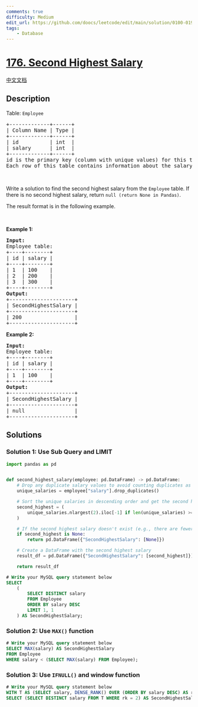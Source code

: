 ```yaml
---
comments: true
difficulty: Medium
edit_url: https://github.com/doocs/leetcode/edit/main/solution/0100-0199/0176.Second%20Highest%20Salary/README_EN.md
tags:
    - Database
---
```


<!-- problem:start -->

# [176. Second Highest Salary](https://leetcode.com/problems/second-highest-salary)

[中文文档](/solution/0100-0199/0176.Second%20Highest%20Salary/README.md)

## Description

<!-- description:start -->

<p>Table: <code>Employee</code></p>

<pre>
+-------------+------+
| Column Name | Type |
+-------------+------+
| id          | int  |
| salary      | int  |
+-------------+------+
id is the primary key (column with unique values) for this table.
Each row of this table contains information about the salary of an employee.
</pre>

<p>&nbsp;</p>

<p>Write a solution to find&nbsp;the second highest salary from the <code>Employee</code> table. If there is no second highest salary,&nbsp;return&nbsp;<code>null (return&nbsp;None in Pandas)</code>.</p>

<p>The result format is in the following example.</p>

<p>&nbsp;</p>
<p><strong class="example">Example 1:</strong></p>

<pre>
<strong>Input:</strong> 
Employee table:
+----+--------+
| id | salary |
+----+--------+
| 1  | 100    |
| 2  | 200    |
| 3  | 300    |
+----+--------+
<strong>Output:</strong> 
+---------------------+
| SecondHighestSalary |
+---------------------+
| 200                 |
+---------------------+
</pre>

<p><strong class="example">Example 2:</strong></p>

<pre>
<strong>Input:</strong> 
Employee table:
+----+--------+
| id | salary |
+----+--------+
| 1  | 100    |
+----+--------+
<strong>Output:</strong> 
+---------------------+
| SecondHighestSalary |
+---------------------+
| null                |
+---------------------+
</pre>

<!-- description:end -->

## Solutions

<!-- solution:start -->

### Solution 1: Use Sub Query and LIMIT

<!-- tabs:start -->

```python
import pandas as pd


def second_highest_salary(employee: pd.DataFrame) -> pd.DataFrame:
    # Drop any duplicate salary values to avoid counting duplicates as separate salary ranks
    unique_salaries = employee["salary"].drop_duplicates()

    # Sort the unique salaries in descending order and get the second highest salary
    second_highest = (
        unique_salaries.nlargest(2).iloc[-1] if len(unique_salaries) >= 2 else None
    )

    # If the second highest salary doesn't exist (e.g., there are fewer than two unique salaries), return None
    if second_highest is None:
        return pd.DataFrame({"SecondHighestSalary": [None]})

    # Create a DataFrame with the second highest salary
    result_df = pd.DataFrame({"SecondHighestSalary": [second_highest]})

    return result_df
```

```sql
# Write your MySQL query statement below
SELECT
    (
        SELECT DISTINCT salary
        FROM Employee
        ORDER BY salary DESC
        LIMIT 1, 1
    ) AS SecondHighestSalary;
```

<!-- tabs:end -->

<!-- solution:end -->

<!-- solution:start -->

### Solution 2: Use `MAX()` function

<!-- tabs:start -->

```sql
# Write your MySQL query statement below
SELECT MAX(salary) AS SecondHighestSalary
FROM Employee
WHERE salary < (SELECT MAX(salary) FROM Employee);
```

<!-- tabs:end -->

<!-- solution:end -->

<!-- solution:start -->

### Solution 3: Use `IFNULL()` and window function

<!-- tabs:start -->

```sql
# Write your MySQL query statement below
WITH T AS (SELECT salary, DENSE_RANK() OVER (ORDER BY salary DESC) AS rk FROM Employee)
SELECT (SELECT DISTINCT salary FROM T WHERE rk = 2) AS SecondHighestSalary;
```

<!-- tabs:end -->

<!-- solution:end -->

<!-- problem:end -->
